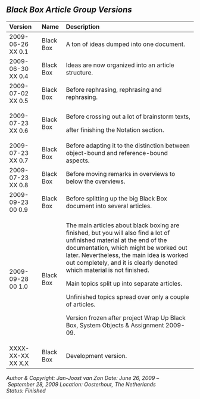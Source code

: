 ﻿## ***Black Box Article Group Versions***


|**Version**|**Name**|**Description**|
| :- | :- | :- |
|2009-06-26 XX  0.1|Black Box|A ton of ideas dumped into one document.|
|2009-06-30 XX  0.4|Black Box|Ideas are now organized into an article structure.|
|2009-07-02 XX  0.5|Black Box|Before rephrasing, rephrasing and rephrasing.|
|2009-07-23 XX  0.6|Black Box|<p>Before crossing out a lot of brainstorm texts,</p><p>after finishing the Notation section.</p>|
|2009-07-23 XX  0.7|Black Box|Before adapting it to the distinction between object-bound and reference-bound aspects.|
|2009-07-23 XX  0.8|Black Box|Before moving remarks in overviews to below the overviews.|
|2009-09-23 00  0.9|Black Box|Before splitting up the big Black Box document into several articles.|
|2009-09-28 00  1.0|Black Box|<p>The main articles about black boxing are finished, but you will also find a lot of unfinished material at the end of the documentation, which might be worked out later. Nevertheless, the main idea is worked out completely, and it is clearly denoted which material is not finished.</p><p>Main topics split up into separate articles.</p><p>Unfinished topics spread over only a couple of articles.</p><p>Version frozen after project Wrap Up Black Box, System Objects & Assignment 2009-09.</p>|
|XXXX-XX-XX XX  X.X|Black Box|Development version.|


*Author & Copyright: Jan-Joost van Zon        Date: June 26, 2009 – September 28, 2009        Location: Oosterhout, The Netherlands        Status: Finished*

